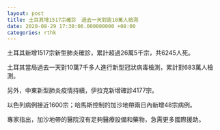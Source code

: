```yaml
---
layout: post
title: 土耳其增1517宗確診　過去一天對逾10萬人檢測
date: 2020-08-29 17:30:06.000000000 +08:00
categories: rthk
---
```


土耳其新增1517宗新型肺炎確診，累計超過26萬5千宗，共6245人死。

土耳其當局過去一天對10萬7千多人進行新型冠狀病毒檢測，累計對683萬人檢測。

另外，中東新型肺炎疫情持續，伊拉克新增確診4177宗。

以色列病例接近1600宗；哈馬斯控制的加沙地帶兩日內新增48宗病例。

專家指出，加沙地帶的醫院沒有足夠醫療設備和藥物，急需更多國際援助。
